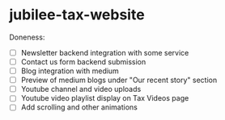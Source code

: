 # jubilee-tax-website

Doneness:

-   [ ] Newsletter backend integration with some service
-   [ ] Contact us form backend submission
-   [ ] Blog integration with medium
-   [ ] Preview of medium blogs under "Our recent story" section
-   [ ] Youtube channel and video uploads
-   [ ] Youtube video playlist display on Tax Videos page
-   [ ] Add scrolling and other animations
